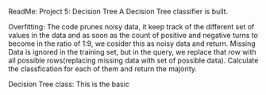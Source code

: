 ReadMe:
Project 5: Decision Tree
A Decision Tree classifier is built.

Overfitting: The code prunes noisy data, it keep track of the different set of values in the data and as soon as the count of positive and negative turns to become in the ratio of 1:9, we cosider this as noisy data and return.
Missing Data is ignored in the training set, but in the query, we replace that row with all possible rows(replacing missing data with set of possible data). Calculate the classfication for each of them and return the majority.



Decision Tree class:
This is the basic 